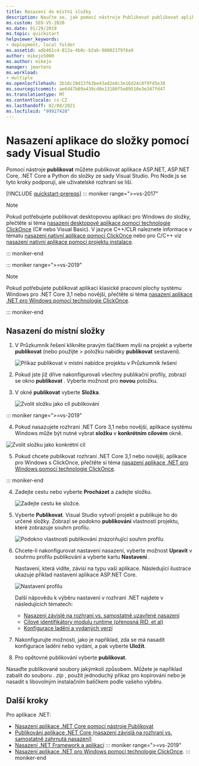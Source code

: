 ```yaml
---
title: Nasazení do místní složky
description: Naučte se, jak pomocí nástroje Publikovat publikovat aplikace ASP.NET, ASP.NET Core, .NET Core a Python do složky ze sady Visual Studio.
ms.custom: SEO-VS-2020
ms.date: 01/29/2019
ms.topic: quickstart
helpviewer_keywords:
- deployment, local folder
ms.assetid: adb461c4-812a-4b8c-b2ab-96002379f6a9
author: mikejo5000
ms.author: mikejo
manager: jmartens
ms.workload:
- multiple
ms.openlocfilehash: 2b16c10d13f63be43ad2e8c3e16d24c0f9fd5e38
ms.sourcegitcommit: ae6d47b09a439cd0e13180f5e89510e3e347fd47
ms.translationtype: MT
ms.contentlocale: cs-CZ
ms.lasthandoff: 02/08/2021
ms.locfileid: "99927428"
---
```

# <a name="deploy-an-app-to-a-folder-using-visual-studio"></a>Nasazení aplikace do složky pomocí sady Visual Studio

Pomocí nástroje **publikovat** můžete publikovat aplikace ASP.NET, ASP.NET Core, .NET Core a Python do složky ze sady Visual Studio. Pro Node.js se tyto kroky podporují, ale uživatelské rozhraní se liší.

[!INCLUDE [quickstart-prereqs](includes/quickstart-prereqs.md)]
::: moniker range=">=vs-2017"
> [!NOTE]
> Pokud potřebujete publikovat desktopovou aplikaci pro Windows do složky, přečtěte si téma [nasazení desktopové aplikace pomocí technologie ClickOnce](how-to-publish-a-clickonce-application-using-the-publish-wizard.md) (C# nebo Visual Basic). V jazyce C++/CLR naleznete informace v tématu [nasazení nativní aplikace pomocí ClickOnce](/cpp/windows/clickonce-deployment-for-visual-cpp-applications) nebo pro C/C++ viz [nasazení nativní aplikace pomocí projektu instalace](/cpp/windows/walkthrough-deploying-a-visual-cpp-application-by-using-a-setup-project).

::: moniker-end

::: moniker range=">=vs-2019"
> [!NOTE]
> Pokud potřebujete publikovat aplikaci klasické pracovní plochy systému Windows pro .NET Core 3,1 nebo novější, přečtěte si téma [nasazení aplikace .NET pro Windows pomocí technologie ClickOnce](quickstart-deploy-using-clickonce-folder.md).

::: moniker-end

## <a name="deploy-to-a-local-folder"></a>Nasazení do místní složky

1. V Průzkumník řešení klikněte pravým tlačítkem myši na projekt a vyberte **publikovat** (nebo použijte   >  položku nabídky **publikovat** sestavení).

    ![Příkaz publikovat v místní nabídce projektu v Průzkumník řešení](../deployment/media/quickstart-publish.png "Zvolit publikování")

1. Pokud jste již dříve nakonfigurovali všechny publikační profily, zobrazí se okno **publikovat** . Vyberte možnost pro **novou** položku.

1. V okně **publikovat** vyberte **Složka**.

    ![Zvolit složku jako cíl publikování](../deployment/media/quickstart-publish-folder-new.png "Zvolit složku")

::: moniker range=">=vs-2019"

4. Pokud nasazujete rozhraní .NET Core 3,1 nebo novější, aplikace systému Windows může být nutné vybrat **složku** v **konkrétním cílovém** okně.

![Zvolit složku jako konkrétní cíl](../deployment/media/quickstart-publish-folder-targets.png "Zvolit konkrétní cíl")

5. Pokud chcete publikovat rozhraní .NET Core 3,1 nebo novější, aplikace pro Windows s ClickOnce, přečtěte si téma [nasazení aplikace .NET pro Windows pomocí technologie ClickOnce](quickstart-deploy-using-clickonce-folder.md).

 ::: moniker-end

4. Zadejte cestu nebo vyberte **Procházet** a zadejte složku.

    ![Zadejte cestu ke složce.](../deployment/media/quickstart-publish-folder-path.png "Zvolit složku")

1. Vyberte **Publikovat**. Visual Studio vytvoří projekt a publikuje ho do určené složky. Zobrazí se podokno **publikování** vlastností projektu, které zobrazuje souhrn profilu.

    ![Podokno vlastností publikování znázorňující souhrn profilu](../deployment/media/quickstart-publish-folder-summary.png)

1. Chcete-li nakonfigurovat nastavení nasazení, vyberte možnost **Upravit** v souhrnu profilu publikování a vyberte kartu **Nastavení** .

   Nastavení, která vidíte, závisí na typu vaší aplikace. Následující ilustrace ukazuje příklad nastavení aplikace ASP.NET Core.

    ![Nastavení profilu](../deployment/media/quickstart-profile-settings.png "Nastavení profilu")

    Další nápovědu k výběru nastavení v rozhraní .NET najdete v následujících tématech:

    - [Nasazení závislé na rozhraní vs. samostatně uzavřené nasazení](/dotnet/core/deploying/)
    - [Cílové identifikátory modulu runtime (přenosná RID, et al)](/dotnet/core/rid-catalog)
    - [Konfigurace ladění a vydaných verzí](../ide/understanding-build-configurations.md)

1. Nakonfigurujte možnosti, jako je například, zda se má nasadit konfigurace ladění nebo vydání, a pak vyberte **Uložit**.

1. Pro opětovné publikování vyberte **publikovat**.

Nasaďte publikované soubory jakýmkoli způsobem. Můžete je například zabalit do souboru *. zip* , použít jednoduchý příkaz pro kopírování nebo je nasadit s libovolným instalačním balíčkem podle vašeho výběru.

## <a name="next-steps"></a>Další kroky

Pro aplikace .NET:

- [Nasazení aplikace .NET Core pomocí nástroje Publikovat](/dotnet/core/deploying/deploy-with-vs)
- [Publikování aplikace .NET Core (nasazení závislá na rozhraní vs. samostatně zahrnutá nasazení)](/dotnet/core/deploying/)
- [Nasazení .NET Framework a aplikací](/dotnet/framework/deployment/)
::: moniker range=">=vs-2019"
- [Nasazení aplikace .NET pro Windows pomocí technologie ClickOnce](quickstart-deploy-using-clickonce-folder.md).
 ::: moniker-end
